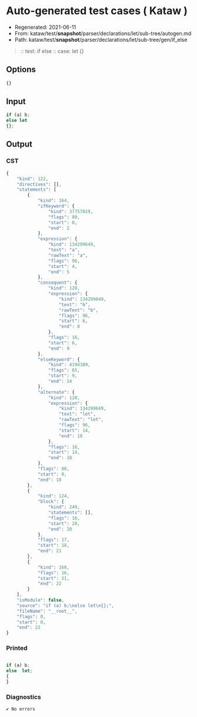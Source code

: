 # Auto-generated test cases ( Kataw )
- Regenerated: 2021-06-11
- From: kataw/test/__snapshot__/parser/declarations/let/sub-tree/autogen.md
- Path: kataw/test/__snapshot__/parser/declarations/let/sub-tree/gen/if_else
> :: test: if else
> :: case: let
>          {}
## Options

`````js
{}
`````
## Input

`````js
if (a) b;
else let
{};
`````
## Output

### CST

```javascript
{
    "kind": 122,
    "directives": [],
    "statements": [
        {
            "kind": 164,
            "ifKeyword": {
                "kind": 37757019,
                "flags": 80,
                "start": 0,
                "end": 2
            },
            "expression": {
                "kind": 134299649,
                "text": "a",
                "rawText": "a",
                "flags": 96,
                "start": 4,
                "end": 5
            },
            "consequent": {
                "kind": 120,
                "expression": {
                    "kind": 134299649,
                    "text": "b",
                    "rawText": "b",
                    "flags": 96,
                    "start": 6,
                    "end": 8
                },
                "flags": 16,
                "start": 6,
                "end": 9
            },
            "elseKeyword": {
                "kind": 4194389,
                "flags": 65,
                "start": 9,
                "end": 14
            },
            "alternate": {
                "kind": 120,
                "expression": {
                    "kind": 134299649,
                    "text": "let",
                    "rawText": "let",
                    "flags": 96,
                    "start": 14,
                    "end": 18
                },
                "flags": 16,
                "start": 14,
                "end": 18
            },
            "flags": 80,
            "start": 0,
            "end": 18
        },
        {
            "kind": 124,
            "block": {
                "kind": 249,
                "statements": [],
                "flags": 16,
                "start": 20,
                "end": 20
            },
            "flags": 17,
            "start": 18,
            "end": 21
        },
        {
            "kind": 168,
            "flags": 16,
            "start": 21,
            "end": 22
        }
    ],
    "isModule": false,
    "source": "if (a) b;\nelse let\n{};",
    "fileName": "__root__",
    "flags": 0,
    "start": 0,
    "end": 22
}
```

### Printed

```javascript

if (a) b;
else  let;
{
}

```

### Diagnostics

```javascript
✔ No errors
```

